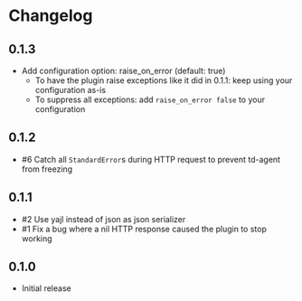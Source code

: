# Changelog

## 0.1.3
* Add configuration option: raise_on_error (default: true)
  * To have the plugin raise exceptions like it did in 0.1.1: keep using your configuration as-is
  * To suppress all exceptions: add `raise_on_error false` to your configuration

## 0.1.2
* #6 Catch all `StandardError`s during HTTP request to prevent td-agent from freezing

## 0.1.1
* #2 Use yajl instead of json as json serializer
* #1 Fix a bug where a nil HTTP response caused the plugin to stop working

## 0.1.0
* Initial release
